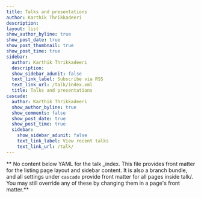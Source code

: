 ```yaml
---
title: Talks and presentations
author: Karthik Thrikkadeeri
description: 
layout: list
show_author_byline: true
show_post_date: true
show_post_thumbnail: true
show_post_time: true
sidebar:
  author: Karthik Thrikkadeeri
  description: 
  show_sidebar_adunit: false
  text_link_label: Subscribe via RSS
  text_link_url: /talk/index.xml
  title: Talks and presentations
cascade:
  author: Karthik Thrikkadeeri
  show_author_byline: true
  show_comments: false
  show_post_date: true
  show_post_time: true
  sidebar:
    show_sidebar_adunit: false
    text_link_label: View recent talks
    text_link_url: /talk/
---
```


** No content below YAML for the talk _index. This file provides front matter for the listing page layout and sidebar content. It is also a branch bundle, and all settings under `cascade` provide front matter for all pages inside talk/. You may still override any of these by changing them in a page's front matter.**
